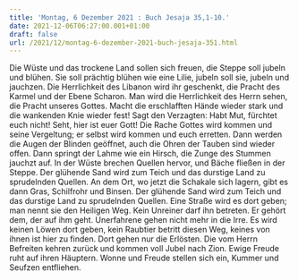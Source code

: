 ```yaml
---
title: 'Montag, 6 Dezember 2021 : Buch Jesaja 35,1-10.'
date: 2021-12-06T06:27:00.001+01:00
draft: false
url: /2021/12/montag-6-dezember-2021-buch-jesaja-351.html
---
```


Die Wüste und das trockene Land sollen sich freuen, die Steppe soll jubeln und blühen. Sie soll prächtig blühen wie eine Lilie, jubeln soll sie, jubeln und jauchzen. Die Herrlichkeit des Libanon wird ihr geschenkt, die Pracht des Karmel und der Ebene Scharon. Man wird die Herrlichkeit des Herrn sehen, die Pracht unseres Gottes. Macht die erschlafften Hände wieder stark und die wankenden Knie wieder fest! Sagt den Verzagten: Habt Mut, fürchtet euch nicht! Seht, hier ist euer Gott! Die Rache Gottes wird kommen und seine Vergeltung; er selbst wird kommen und euch erretten. Dann werden die Augen der Blinden geöffnet, auch die Ohren der Tauben sind wieder offen. Dann springt der Lahme wie ein Hirsch, die Zunge des Stummen jauchzt auf. In der Wüste brechen Quellen hervor, und Bäche fließen in der Steppe. Der glühende Sand wird zum Teich und das durstige Land zu sprudelnden Quellen. An dem Ort, wo jetzt die Schakale sich lagern, gibt es dann Gras, Schilfrohr und Binsen. Der glühende Sand wird zum Teich und das durstige Land zu sprudelnden Quellen. Eine Straße wird es dort geben; man nennt sie den Heiligen Weg. Kein Unreiner darf ihn betreten. Er gehört dem, der auf ihm geht. Unerfahrene gehen nicht mehr in die Irre. Es wird keinen Löwen dort geben, kein Raubtier betritt diesen Weg, keines von ihnen ist hier zu finden. Dort gehen nur die Erlösten. Die vom Herrn Befreiten kehren zurück und kommen voll Jubel nach Zion. Ewige Freude ruht auf ihren Häuptern. Wonne und Freude stellen sich ein, Kummer und Seufzen entfliehen.